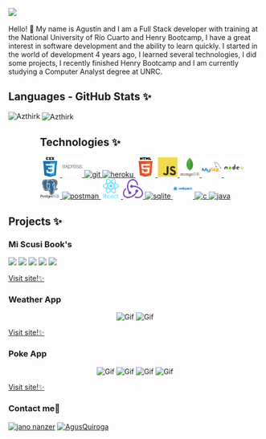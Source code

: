 <p>
  <img src="https://media-exp1.licdn.com/dms/image/D4D16AQGUXdG6nXKZ0g/profile-displaybackgroundimage-shrink_350_1400/0/1665176380399?e=1673481600&v=beta&t=-x5tzzXpp9EtLQZZsaZH6WgKwWIS4V35rzSGRdOg4FA">
</p>
Hello! 👋 My name is Agustín and I am a Full Stack developer with training at the National University of Río Cuarto and Henry Bootcamp, I have a great interest in software development and the ability to learn quickly. I started in the world of development 4 years ago, I learned several technologies, I did some projects, I recently finished Henry Bootcamp and I am currently studying a Computer Analyst degree at UNRC.

## Languages - GitHub Stats ✨

<p><img height="150em" align="left" src="https://github-readme-stats.vercel.app/api/top-langs?username=Azthirk&show_icons=true&theme=dark&locale=en&layout=compact" alt="Azthirk" /></p>

<p>&nbsp;<img align="center" height="150em" src="https://github-readme-stats.vercel.app/api?username=Azthirk&show_icons=true&theme=dark&locale=en" alt="Azthirk" /></p>

## Technologies ✨

<p align="left"> <a href="https://www.w3schools.com/css/" target="_blank" rel="noreferrer"> <img src="https://raw.githubusercontent.com/devicons/devicon/master/icons/css3/css3-original-wordmark.svg" alt="css3" width="40" height="40"/> </a> <a href="https://expressjs.com" target="_blank" rel="noreferrer"> <img src="https://raw.githubusercontent.com/devicons/devicon/master/icons/express/express-original-wordmark.svg" alt="express" width="40" height="40"/> </a> <a href="https://git-scm.com/" target="_blank" rel="noreferrer"> <img src="https://www.vectorlogo.zone/logos/git-scm/git-scm-icon.svg" alt="git" width="40" height="40"/> </a> <a href="https://heroku.com" target="_blank" rel="noreferrer"> <img src="https://www.vectorlogo.zone/logos/heroku/heroku-icon.svg" alt="heroku" width="40" height="40"/> </a> <a href="https://www.w3.org/html/" target="_blank" rel="noreferrer"> <img src="https://raw.githubusercontent.com/devicons/devicon/master/icons/html5/html5-original-wordmark.svg" alt="html5" width="40" height="40"/> </a> <a href="https://developer.mozilla.org/en-US/docs/Web/JavaScript" target="_blank" rel="noreferrer"> <img src="https://raw.githubusercontent.com/devicons/devicon/master/icons/javascript/javascript-original.svg" alt="javascript" width="40" height="40"/> </a> <a href="https://www.mongodb.com/" target="_blank" rel="noreferrer"> <img src="https://raw.githubusercontent.com/devicons/devicon/master/icons/mongodb/mongodb-original-wordmark.svg" alt="mongodb" width="40" height="40"/> </a> <a href="https://www.mysql.com/" target="_blank" rel="noreferrer"> <img src="https://raw.githubusercontent.com/devicons/devicon/master/icons/mysql/mysql-original-wordmark.svg" alt="mysql" width="40" height="40"/> </a> <a href="https://nodejs.org" target="_blank" rel="noreferrer"> <img src="https://raw.githubusercontent.com/devicons/devicon/master/icons/nodejs/nodejs-original-wordmark.svg" alt="nodejs" width="40" height="40"/> </a> <a href="https://www.postgresql.org" target="_blank" rel="noreferrer"> <img src="https://raw.githubusercontent.com/devicons/devicon/master/icons/postgresql/postgresql-original-wordmark.svg" alt="postgresql" width="40" height="40"/> </a> <a href="https://postman.com" target="_blank" rel="noreferrer"> <img src="https://www.vectorlogo.zone/logos/getpostman/getpostman-icon.svg" alt="postman" width="40" height="40"/> </a> <a href="https://reactjs.org/" target="_blank" rel="noreferrer"> <img src="https://raw.githubusercontent.com/devicons/devicon/master/icons/react/react-original-wordmark.svg" alt="react" width="40" height="40"/> </a> <a href="https://redux.js.org" target="_blank" rel="noreferrer"> <img src="https://raw.githubusercontent.com/devicons/devicon/master/icons/redux/redux-original.svg" alt="redux" width="40" height="40"/> </a> <a href="https://www.sqlite.org/" target="_blank" rel="noreferrer"> <img src="https://www.vectorlogo.zone/logos/sqlite/sqlite-icon.svg" alt="sqlite" width="40" height="40"/> </a> <a href="https://webpack.js.org" target="_blank" rel="noreferrer"> <img src="https://raw.githubusercontent.com/devicons/devicon/d00d0969292a6569d45b06d3f350f463a0107b0d/icons/webpack/webpack-original-wordmark.svg" alt="webpack" width="40" height="40"/> <img src="https://cdn.icon-icons.com/icons2/2415/PNG/512/c_original_logo_icon_146611.png" alt="c" width="40" height="40"/>
<img src="https://cdn-icons-png.flaticon.com/512/5968/5968282.png" alt="java" width="40" height="40"/> </a> </p>

## Projects ✨


### Mi Scusi Book's
<p>
  <a href="https://mi-scusi-books.vercel.app/"><img width="45%" src="https://i.imgur.com/ZoHuxEe.png"></a>
  <a href="https://mi-scusi-books.vercel.app/login"><img width="45%" src="https://i.imgur.com/R4YY5mA.png"></a>
  <a href="https://mi-scusi-books.vercel.app"><img width="45%" src="https://i.imgur.com/gteM2O0.png"></a>
  <a href="https://mi-scusi-books.vercel.app/book_details/635c7df4633c6074cec33389"><img width="45%" src="https://i.imgur.com/W4JbiBA.png"></a>
  <a href="https://mi-scusi-books.vercel.app"><img width="45%" src="https://i.imgur.com/hLMliOY.png"></a>
</p>
<a href="https://mi-scusi-books.vercel.app/">Visit site!✨</a>

### Weather App
<p align="center">
  <img width="45%" src="https://i.imgur.com/Yj7Vvhe.png" alt="Gif" />
 <img width="45%" src="https://i.imgur.com/yvCGhvq.png" alt="Gif" />
</p>
<a href="https://github.com/Azthirk/WeatherAppMain">Visit site!✨</a>

### Poke App
<p align="center">
  <img width="45%" src="https://i.imgur.com/RO4kEFm.png" alt="Gif" />
  <img width="45%" src="https://i.imgur.com/6EX6Cd3.png" alt="Gif" />
  <img width="45%" src="https://i.imgur.com/ssj2Wa7.png" alt="Gif" />
  <img width="45%" src="https://i.imgur.com/rnCncIT.png" alt="Gif" />
</p>
<a href="https://client-deploy-sigma.vercel.app/">Visit site!✨</a>

### Contact me💼

<p align="left">
<a href="mailto:agustinnicolas12340@gmail.com" target="blank"><img align="center" src="https://upload.wikimedia.org/wikipedia/commons/thumb/7/7e/Gmail_icon_%282020%29.svg/1280px-Gmail_icon_%282020%29.svg.png"  alt="jano nanzer" height="28" width="32" /></a>
<a href="https://www.linkedin.com/in/agustín-quiroga-b8325922b" target="blank"><img align="center" src="https://raw.githubusercontent.com/rahuldkjain/github-profile-readme-generator/master/src/images/icons/Social/linked-in-alt.svg" alt="AgusQuiroga" height="30" width="40" margin="10"  /></a>
</p>




